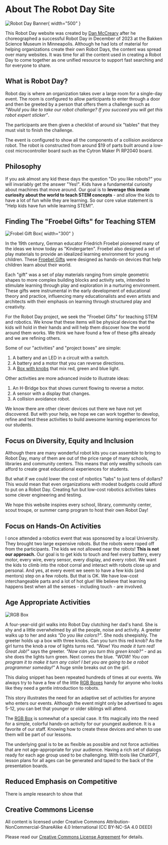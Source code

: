 # About The Robot Day Site

![Robot Day Banner](./img/robot-day-banner.png){ width="500" }

This Robot Day website was created by [Dan McCreary](https://www.linkedin.com/in/danmccreary/) after he choreographed a successful Robot Day in December of 2023 at the Bakken Science Museum in Minneapolis.  Although he had lots of material for helping organizations create their own Robot Days, the content was spread over many websites.  It was time for all the content
used in creating a Robot Day to come together as one unified resource to support
fast searching and for everyone to share.

## What is Robot Day?

Robot day is where an organization takes over a large room for a single-day event.
The room is configured to allow participants to enter through a door and then be greeted by a person that offers them a challenge such as *"Would you like to take our robot challenge?  If you succeed you will get this robot expert sticker"*.

The participants are then given a checklist of around six "tables" that they must visit to finish the challenge.

The event is configured to show all the components of a collision avoidance robot.  The robot is constructed from around $19 of parts built around a low-cost microcontroller board such as the Cytron Maker Pi RP2040 board.

## Philosophy

If you ask almost any kid these days the question "Do you like robots?" you will invariably get the answer "Yes!".  Kids have a fundamental curiosity about
machines that move around.  Our goal is to **leverage this innate curiosity about the world to teach STEM concepts** - and allow the kids to have a lot of fun while they are learning.  So our core value statement is "Help kids have fun while learning STEM!".

## Finding The "Froebel Gifts" for Teaching STEM

![Frobel Gift Box](./img/frobel-gift-box.jpg){ width="300" }

In the 19th century, German educator Friedrich Froebel pioneered many of
the ideas we know today as "Kindergarten". Froebel also designed a set
of play materials to provide an idealized learning environment for young children.  These [Froebel Gifts](https://en.wikipedia.org/wiki/Froebel_gifts) were designed as hands-on devices that help children learn
about their world.

Each "gift" was a set of play materials ranging from simple geometric shapes to more complex building blocks and activity sets, intended to stimulate learning through play and exploration in a nurturing environment. These gifts were instrumental in the early development of educational theory and practice, influencing many educationalists and even artists and architects with their emphasis on learning through structured play and creativity.

For the Robot Day project, we seek the "Froebel Gifts" for teaching STEM and robotics.  We know that these items will be physical
devices that the kids will hold in their hands and will help
them discover how the world around them works.  We think we have found a few of these gifts already and we are refining others.

Some of our "activities" and "project boxes" are simple:

1. A battery and an LED in a circuit with a switch.
2. A battery and a motor that you can reverse directions.
3. A [Box with knobs](./activities/rgb-box.md) that mix red, green and blue light.

Other activities are more advanced inside to illustrate ideas:

1. An H-Bridge box that shows current flowing to reverse a motor.
2. A sensor with a display that changes.
3. A collision avoidance robot.

We know there are other clever devices out there we have not yet discovered.  But with your help, we hope we can work together to
develop, refine and test these activities to build awesome learning
experiences for our students.

## Focus on Diversity, Equity and Inclusion

Although there are many wonderful robot kits you can assemble to bring to Robot Day, many of them are out of the price range of many schools, libraries and community centers.  This means that only wealthy schools can afford to
create great educational experiences for students.

But what if we could lower the cost of robotics "labs" to just tens of dollars?  This would mean that even organizations with modest budgets could afford to put on a Robot Day.  Creating fun but low-cost robotics activities takes some clever engineering and testing.

We hope this website inspires every school, library, community center, scout troupe, or summer camp program to host their own Robot Day!

## Focus on Hands-On Activities

I once attended a robotics event that was sponsored by a local University.  They brought two large expensive robots.  But the robots were roped off from the participants. The kids we not allowed near the robots!  **This is not our approach.**  Our goal is to get kids to touch and feel every battery, every motor, every wire, every sensor, every display,
and every robot.  We want the kids to climb into the robot corral and interact with robots close up and personal.  And yes, at every event
we seem to have a few kids (and mentors) step on a few robots. But that
is OK.  We have low-cost interchangeable parts and a lot of hot glue!
We believe that learning happens best when all the senses - including touch - are involved.

## Age Appropriate Activities

![RGB Box](./img/rgb-box.jpg)

A four-year-old girl walks into Robot Day clutching her dad's hand.  She is shy and a little overwhelmed by all the people, noise and activity.  A greeter walks up to her and asks *"Do you like colors?"*.  She nods sheepishly.  The greeter holds up a box with three knobs.  Can you turn this red knob?  As the girl turns the knob a row of lights turns red.  *"Wow!  You made it turn red!  Great Job!"* says the greeter.  *"Now can you turn this green knob?"* - and as she does the lights turn green.  Next comes the blue.  *"WOW! You can program it to make it turn any color!  I bet you are going to be a robot programmer someday!"*
A huge smile breaks out on the girl.

This dialog snippet has been repeated hundreds of times at our events.  We always try to have a few of the little [RGB Boxes](./activities/rgb-box.md) handy for anyone who looks like they need a gentle introduction to robots.

This story illustrates the need for an adaptive set of activities for anyone who enters our events.  Although the event might only be advertised to ages 5-12, you can bet that younger or older siblings will attend.

The [RGB Box](./activities/rgb-box.md) is somewhat of a special case.  It fits magically into the need for a simple, colorful hands-on activity for our youngest audience.  It is a favorite of our staff. Knowing how to create these devices and when to use them will be part of our lessons.

The underlying goal is to be as flexible as possible and not force activities that are not age-appropriate for your audience.  Having a rich set of dialogs ready for each age group used to be challenging.  With tools like ChatGPT, lesson plans for all ages can be generated and taped to the back of the presentation boards.

## Reduced Emphasis on Competitive

There is ample research to show that 

## Creative Commons License

All content is licensed under Creative Commons Attribution-NonCommercial-ShareAlike 4.0 International (CC BY-NC-SA 4.0 DEED)

Please read our [Creative Commons License Agreement](./license.md) for details.
